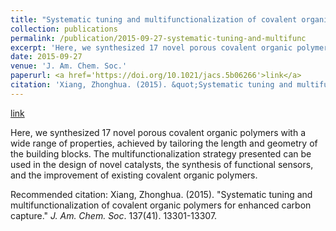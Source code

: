 ```yaml
---
title: "Systematic tuning and multifunctionalization of covalent organic polymers for enhanced carbon capture"
collection: publications
permalink: /publication/2015-09-27-systematic-tuning-and-multifunc
excerpt: 'Here, we synthesized 17 novel porous covalent organic polymers with a wide range of properties, achieved by tailoring the length and geometry of the building blocks. The multifunctionalization strategy presented can be used in the design of novel catalysts, the synthesis of functional sensors, and the improvement of existing covalent organic polymers.'
date: 2015-09-27
venue: 'J. Am. Chem. Soc.'
paperurl: <a href='https://doi.org/10.1021/jacs.5b06266'>link</a>
citation: 'Xiang, Zhonghua. (2015). &quot;Systematic tuning and multifunctionalization of covalent organic polymers for enhanced carbon capture.&quot; <i>J. Am. Chem. Soc</i>. 137(41). 13301-13307.'
---
```


<a href='https://doi.org/10.1021/jacs.5b06266'>link</a>

Here, we synthesized 17 novel porous covalent organic polymers with a wide range of properties, achieved by tailoring the length and geometry of the building blocks. The multifunctionalization strategy presented can be used in the design of novel catalysts, the synthesis of functional sensors, and the improvement of existing covalent organic polymers.

Recommended citation: Xiang, Zhonghua. (2015). "Systematic tuning and multifunctionalization of covalent organic polymers for enhanced carbon capture." <i>J. Am. Chem. Soc</i>. 137(41). 13301-13307.